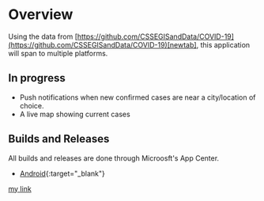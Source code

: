 # Overview
Using the data from [https://github.com/CSSEGISandData/COVID-19](https://github.com/CSSEGISandData/COVID-19)[newtab], this application will span to multiple platforms.

## In progress
 - Push notifications when new confirmed cases are near a city/location of choice.
 - A live map showing current cases

## Builds and Releases
All builds and releases are done through Microosft's App Center.
 - [Android](https://install.appcenter.ms/users/dynamensions/apps/cornona-virus-live-android/distribution_groups/public){:target="_blank"}

<a href="https://myawesome.link" target="_blank">my link</a>
